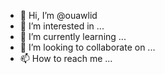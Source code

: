 - 👋 Hi, I’m @ouawlid
- 👀 I’m interested in ...
- 🌱 I’m currently learning ...
- 💞️ I’m looking to collaborate on ...
- 📫 How to reach me ...

<!---
ouawlid/ouawlid is a ✨ special ✨ repository because its `README.md` (this file) appears on your GitHub profile.
You can click the Preview link to take a look at your changes.
--->
